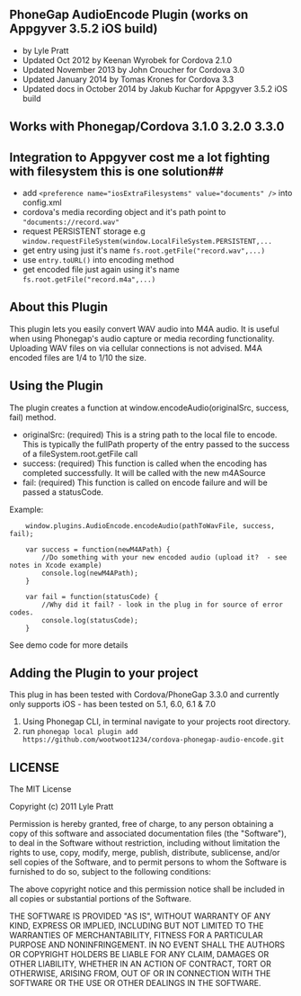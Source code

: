 ## PhoneGap AudioEncode Plugin (works on Appgyver 3.5.2 iOS build) ##
 * by Lyle Pratt
 * Updated Oct 2012 by Keenan Wyrobek for Cordova 2.1.0
 * Updated November 2013 by John Croucher for Cordova 3.0
 * Updated January 2014 by Tomas Krones for Cordova 3.3
 * Updated docs in October 2014 by Jakub Kuchar for Appgyver 3.5.2 iOS build

## Works with Phonegap/Cordova 3.1.0 3.2.0 3.3.0 ##

## Integration to Appgyver cost me a lot fighting with filesystem this is one solution##
 * add `<preference name="iosExtraFilesystems" value="documents" />` into config.xml
 * cordova's media recording object and it's path point to `"documents://record.wav"`
 * request PERSISTENT storage e.g `window.requestFileSystem(window.LocalFileSystem.PERSISTENT,...`
 * get entry using just it's name `fs.root.getFile("record.wav",...)`
 * use `entry.toURL()` into encoding method
 * get encoded file just again using it's name `fs.root.getFile("record.m4a",...)`

## About this Plugin ##

This plugin lets you easily convert WAV audio into M4A audio. It is useful when using Phonegap's audio capture or media recording functionality. Uploading WAV files on via cellular connections is not advised. M4A encoded files are 1/4 to 1/10 the size.

## Using the Plugin ##

The plugin creates a function at window.encodeAudio(originalSrc, success, fail) method.
 * originalSrc: (required) This is a string path to the local file to encode. This is typically the fullPath property of the entry passed to the success of a fileSystem.root.getFile call
 * success: (required) This function is called when the encoding has completed successfully. It will be called with the new m4ASource 
 * fail: (required) This function is called on encode failure and will be passed a statusCode.

Example:

		window.plugins.AudioEncode.encodeAudio(pathToWavFile, success, fail);

		var success = function(newM4APath) {
			//Do something with your new encoded audio (upload it?  - see notes in Xcode example)
			console.log(newM4APath);
		}

		var fail = function(statusCode) {
			//Why did it fail? - look in the plug in for source of error codes.
			console.log(statusCode);
		}

See demo code for more details

## Adding the Plugin to your project ##

This plug in has been tested with Cordova/PhoneGap 3.3.0 and currently only supports iOS - has been tested on 5.1, 6.0, 6.1 & 7.0

1. Using Phonegap CLI, in terminal navigate to your projects root directory.
2. run `phonegap local plugin add https://github.com/wootwoot1234/cordova-phonegap-audio-encode.git`


## LICENSE ##

The MIT License

Copyright (c) 2011 Lyle Pratt

Permission is hereby granted, free of charge, to any person obtaining a copy of this software and associated documentation files (the "Software"), to deal in the Software without restriction, including without limitation the rights to use, copy, modify, merge, publish, distribute, sublicense, and/or sell copies of the Software, and to permit persons to whom the Software is furnished to do so, subject to the following conditions:

The above copyright notice and this permission notice shall be included in all copies or substantial portions of the Software.

THE SOFTWARE IS PROVIDED "AS IS", WITHOUT WARRANTY OF ANY KIND, EXPRESS OR IMPLIED, INCLUDING BUT NOT LIMITED TO THE WARRANTIES OF MERCHANTABILITY, FITNESS FOR A PARTICULAR PURPOSE AND NONINFRINGEMENT. IN NO EVENT SHALL THE AUTHORS OR COPYRIGHT HOLDERS BE LIABLE FOR ANY CLAIM, DAMAGES OR OTHER LIABILITY, WHETHER IN AN ACTION OF CONTRACT, TORT OR OTHERWISE, ARISING FROM, OUT OF OR IN CONNECTION WITH THE SOFTWARE OR THE USE OR OTHER DEALINGS IN THE SOFTWARE.

